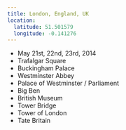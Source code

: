```yaml
---
title: London, England, UK
location:
  latitude: 51.501579
  longitude: -0.141276
---
```


+ May 21st, 22nd, 23rd, 2014
+ Trafalgar Square
+ Buckingham Palace
+ Westminster Abbey
+ Palace of Westminster / Parliament
+ Big Ben
+ British Museum
+ Tower Bridge
+ Tower of London
+ Tate Britain

